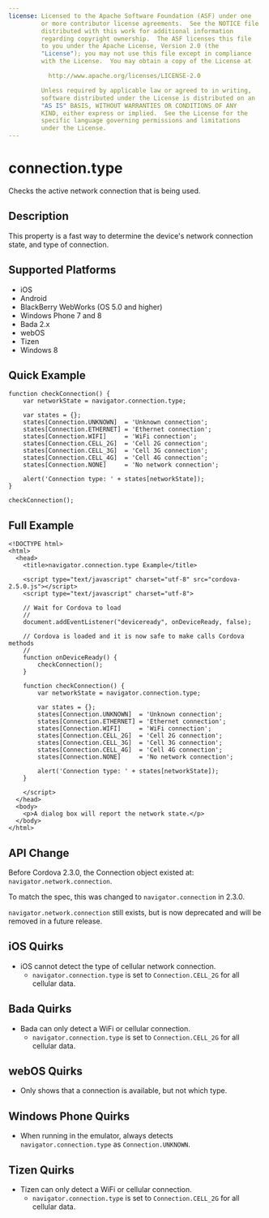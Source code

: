 ```yaml
---
license: Licensed to the Apache Software Foundation (ASF) under one
         or more contributor license agreements.  See the NOTICE file
         distributed with this work for additional information
         regarding copyright ownership.  The ASF licenses this file
         to you under the Apache License, Version 2.0 (the
         "License"); you may not use this file except in compliance
         with the License.  You may obtain a copy of the License at

           http://www.apache.org/licenses/LICENSE-2.0

         Unless required by applicable law or agreed to in writing,
         software distributed under the License is distributed on an
         "AS IS" BASIS, WITHOUT WARRANTIES OR CONDITIONS OF ANY
         KIND, either express or implied.  See the License for the
         specific language governing permissions and limitations
         under the License.
---
```


connection.type
===================

Checks the active network connection that is being used.

Description
-----------

This property is a fast way to determine the device's network connection state, and type of connection.

Supported Platforms
-------------------

- iOS
- Android
- BlackBerry WebWorks (OS 5.0 and higher)
- Windows Phone 7 and 8
- Bada 2.x
- webOS
- Tizen
- Windows 8

Quick Example
-------------

    function checkConnection() {
        var networkState = navigator.connection.type;
        
        var states = {};
        states[Connection.UNKNOWN]	= 'Unknown connection';
        states[Connection.ETHERNET]	= 'Ethernet connection';
        states[Connection.WIFI]   	= 'WiFi connection';
        states[Connection.CELL_2G]	= 'Cell 2G connection';
        states[Connection.CELL_3G]	= 'Cell 3G connection';
        states[Connection.CELL_4G]	= 'Cell 4G connection';
        states[Connection.NONE]   	= 'No network connection';
    
        alert('Connection type: ' + states[networkState]);
    }
    
    checkConnection();

Full Example
------------

    <!DOCTYPE html>
    <html>
      <head>
        <title>navigator.connection.type Example</title>
        
        <script type="text/javascript" charset="utf-8" src="cordova-2.5.0.js"></script>
        <script type="text/javascript" charset="utf-8">
            
        // Wait for Cordova to load
        // 
        document.addEventListener("deviceready", onDeviceReady, false);
        
        // Cordova is loaded and it is now safe to make calls Cordova methods
        //
        function onDeviceReady() {
            checkConnection();
        }
        
	    function checkConnection() {
	        var networkState = navigator.connection.type;

	        var states = {};
	        states[Connection.UNKNOWN]	= 'Unknown connection';
	        states[Connection.ETHERNET]	= 'Ethernet connection';
	        states[Connection.WIFI]   	= 'WiFi connection';
	        states[Connection.CELL_2G]	= 'Cell 2G connection';
	        states[Connection.CELL_3G]	= 'Cell 3G connection';
	        states[Connection.CELL_4G]	= 'Cell 4G connection';
	        states[Connection.NONE]   	= 'No network connection';

	        alert('Connection type: ' + states[networkState]);
	    }
        
        </script>
      </head>
      <body>
        <p>A dialog box will report the network state.</p>
      </body>
    </html>

API Change
----------
Before Cordova 2.3.0, the Connection object existed at: `navigator.network.connection`.

To match the spec, this was changed to `navigator.connection` in 2.3.0.

`navigator.network.connection` still exists, but is now deprecated and will be removed in a future release.

iOS Quirks
----------

- iOS cannot detect the type of cellular network connection.
    - `navigator.connection.type` is set to `Connection.CELL_2G` for all cellular data.

Bada Quirks
-----------

- Bada can only detect a WiFi or cellular connection.
    - `navigator.connection.type` is set to `Connection.CELL_2G` for all cellular data.

webOS Quirks
------------

- Only shows that a connection is available, but not which type.

Windows Phone Quirks
--------------------

- When running in the emulator, always detects `navigator.connection.type` as `Connection.UNKNOWN`.

Tizen Quirks
--------------------

- Tizen can only detect a WiFi or cellular connection.
    - `navigator.connection.type` is set to `Connection.CELL_2G` for all cellular data.
